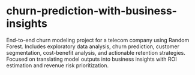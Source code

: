 # churn-prediction-with-business-insights
End-to-end churn modeling project for a telecom company using Random Forest. Includes exploratory data analysis, churn prediction, customer segmentation, cost-benefit analysis, and actionable retention strategies. Focused on translating model outputs into business insights with ROI estimation and revenue risk prioritization.
